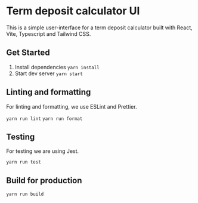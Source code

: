 # Term deposit calculator UI

This is a simple user-interface for a term deposit calculator built with React, Vite, Typescript and Tailwind CSS.

## Get Started

1. Install dependencies `yarn install`
1. Start dev server `yarn start`

## Linting and formatting

For linting and formatting, we use ESLint and Prettier.

`yarn run lint`
`yarn run format`

## Testing

For testing we are using Jest.

`yarn run test`

## Build for production

`yarn run build`
